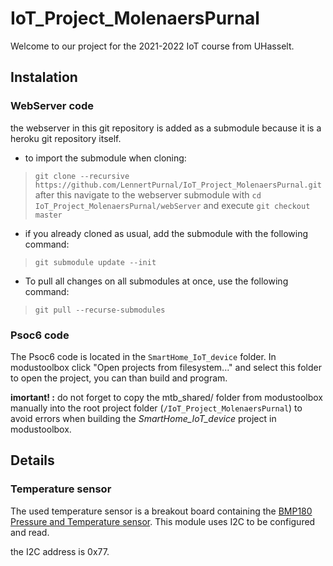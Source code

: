 # IoT_Project_MolenaersPurnal
Welcome to our project for the 2021-2022 IoT course from UHasselt.
## Instalation
### WebServer code
the webserver in this git repository is added as a submodule because it is a heroku git repository itself.
- to import the submodule when cloning:
> `git clone --recursive https://github.com/LennertPurnal/IoT_Project_MolenaersPurnal.git`\
after this navigate to the webserver submodule with `cd IoT_Project_MolenaersPurnal/webServer` and execute `git checkout master` 
- if you already cloned as usual, add the submodule with the following command:
> `git submodule update --init`

- To pull all changes on all submodules at once, use the following command:
> `git pull --recurse-submodules`

### Psoc6 code
The Psoc6 code is located in the `SmartHome_IoT_device` folder. In modustoolbox click "Open projects from filesystem..." and select this folder to open the project, you can than build and program. 

**imortant! :** do not forget to copy the mtb_shared/ folder from modustoolbox manually into the root project folder (`/IoT_Project_MolenaersPurnal`) to avoid errors when building the *SmartHome_IoT_device* project in modustoolbox.

## Details
### Temperature sensor
The used temperature sensor is a breakout board containing the [BMP180 Pressure and Temperature sensor](https://cdn-shop.adafruit.com/datasheets/BST-BMP180-DS000-09.pdf). This module uses I2C to be configured and read. 

the I2C address is 0x77.